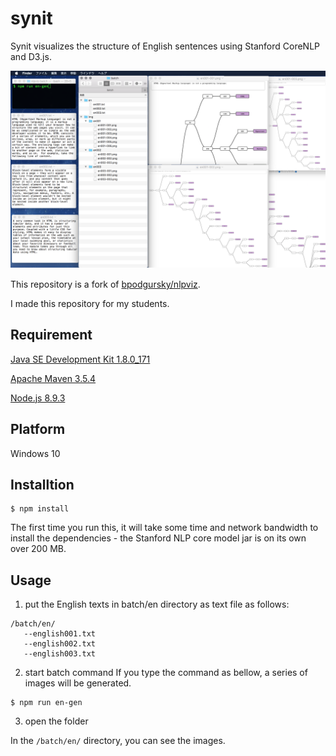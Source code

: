 # synit

Synit visualizes the structure of English sentences using Stanford CoreNLP and D3.js.

![image](screenshot/image.png)　　

This repository is a fork of [bpodgursky/nlpviz](https://github.com/bpodgursky/nlpviz).

I made this repository for my students.

## Requirement

[Java SE Development Kit 1.8.0_171](http://www.oracle.com/technetwork/java/javase/downloads/jdk8-downloads-2133151.html)

[Apache Maven 3.5.4](https://maven.apache.org)

[Node.js 8.9.3](https://nodejs.org/en/)

## Platform

Windows 10

## Installtion

```shell
$ npm install
```

The first time you run this, it will take some time and network bandwidth to install the dependencies - the Stanford NLP core model jar is on its own over 200 MB.

## Usage

1. put the English texts in batch/en directory as text file as follows:
```
/batch/en/
   --english001.txt
   --english002.txt
   --english003.txt
```

2. start batch command
If you type the command as bellow, a series of images will be generated.

```
$ npm run en-gen
```

3. open the folder

In the `/batch/en/` directory, you can see the images.
